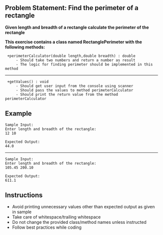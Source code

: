 ## Problem Statement: Find the perimeter of a rectangle ##

**Given length and breadth of a rectangle calculate the perimeter of the rectangle**

**This exercise contains a class named RectanglePerimeter with the following methods:**

     +perimeterCalculator(double length,double breadth) : double  
         - Should take two numbers and return a number as result
         - The logic for finding perimeter should be implemented in this method
-------------------------------------------------------
     +getValues() : void
         - Should get user input from the console using scanner
         - Should pass the values to method perimeterCalculator
         - Should print the return value from the method perimeterCalculator   

## Example
    Sample Input:
    Enter length and breadth of the rectangle:
    12 10
    
    Expected Output:
    44.0
--------------------------------------------------------
    Sample Input:
    Enter length and breadth of the rectangle:
    105.45 200.10
    
    Expected Output:
    611.1

## Instructions

- Avoid printing unnecessary values other than expected output as given in sample
- Take care of whitespace/trailing whitespace
- Do not change the provided class/method names unless instructed
- Follow best practices while coding